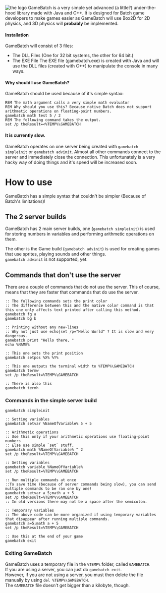![the logo](http://i.imgur.com/IizTjez.png)
GameBatch is a very simple yet advanced (a little?) under-the-hood library made with Java and C++.
It is designed for Batch game developers to make games easier as GameBatch will use Box2D for 2D physics, and 3D physics will **probably** be implemented.

#### Installation
GameBatch will consist of 3 files:
* The DLL Files (One for 32 bit systems, the other for 64 bit.)
* The EXE File
The EXE file (gamebatch.exe) is created with Java and will use the DLL files (created with C++) to manipulate the console in many ways.

#### Why should I use GameBatch?
GameBatch should be used because of it's simple syntax:
```
REM The math argument calls a very simple math evaluator
REM Why should you use this? Because native Batch does not support arithmetic operations on floating-point numbers.
gamebatch math test 5 / 2
REM The following command takes the output.
set /p theResult=<%TEMP%\GAMEBATCH
```

#### It is currently slow.
GameBatch operates on one server being created with ```gamebatch simpleinit``` or ```gamebatch advinit```.
Almost all other commands connect to the server and immediately close the connection.
This unfortunately is a very hacky way of doing things and it's speed will be increased soon.



# How to use

GameBatch has a simple syntax that couldn't be simpler (Because of Batch's limitations)!

## The 2 server builds
GameBatch has 2 main server builds, one (```gamebatch simpleinit```) is used for storing numbers in variables and performing arithmetic operations on them.

The other is the Game build (```gamebatch advinit```) is used for creating games that use sprites, playing sounds and other things.  
```gamebatch advinit``` is not supported, yet.

## Commands that don't use the server
There are a couple of commands that do not use the server.
This of course, means that they are faster that commands that do use the server.
```batch
:: The following commands sets the print color
:: The difference between this and the native color command is that this one only affects text printed after calling this method.
gamebatch fg a
gamebatch bg b

:: Printing without any new-lines
:: Why not just use echo|set /p="Hello World" ? It is slow and very dangerous.
gamebatch print "Hello there, "
echo %NAME%

:: This one sets the print position
gamebatch setpos %X% %Y%

:: This one outputs the terminal width to %TEMP%\GAMEBATCH
gamebatch termw
set /p theResult=%TEMP%\GAMEBATCH

:: There is also this
gamebatch termh
```

### Commands in the simple server build
```batch
gamebatch simpleinit

:: Setting variables
gamebatch setvar %NameOfVariable% 5 + 5

:: Arithmetic operations
:: Use this only if your arithmetic operations use floating-point numbers
:: Else use simple `set` stuff.
gamebatch math %NameOfVariable% ^ 2
set /p theResult=%TEMP%\GAMEBATCH

:: Getting variables
gamebatch variable %NameOfVariable%
set /p theResult=%TEMP%\GAMEBATCH

:: Run multiple commands at once
::To save time (because of server commands being slow), you can send multiple commands to be ran one by one!
gamebatch setvar a 5;math a + 5
set /p theResult=%TEMP%\GAMEBATCH
:: In old versions there may not be a space after the semicolon.

:: Temporary variables
:: The above code can be more organized if using temporary variables that disappear after running multiple commands.
gamebatch a=5;math a + 5
set /p theResult=%TEMP%\GAMEBATCH

:: Use this at the end of your game
gamebatch exit
```

### Exiting GameBatch
GameBatch uses a temporary file in the `%TEMP%` folder, called `GAMEBATCH`.  
If you are using a server, you can just do `gamebatch exit`.  
However, if you are not using a server, you must then delete the file manually by using `del %TEMP%\GAMEBATCH`.  
The `GAMEBATCH` file doesn't get bigger than a kilobyte, though.
